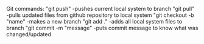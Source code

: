 Git commands:
"git push" -pushes current local system to branch
"git pull"  -pulls updated files from github repository to local system
"git checkout -b "name" -makes a new branch
"git add ." -adds all local system files to branch
"git commit -m "message" -puts commit message to know what was changed/updated